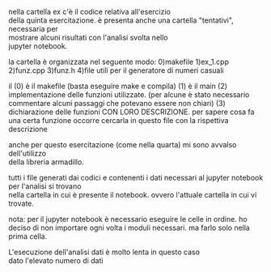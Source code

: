 nella cartella ex c'è il codice relativa all'esercizio  
della quinta esercitazione.
è presenta anche una cartella "tentativi", necessaria per  
mostrare alcuni risultati con l'analisi svolta nello  
jupyter notebook.  

la cartella è organizzata nel seguente modo:
0)makefile
1)ex\_1.cpp
2)funz.cpp
3)funz.h
4)file utili per il generatore di numeri casuali

il (0) è il makefile (basta eseguire make e compila)
(1) è il main
(2) implementazione delle funzioni utilizzate. (per alcune è stato 
 necessario commentare alcuni passaggi che potevano essere non chiari)
(3) dichiarazione delle funzioni CON LORO DESCRIZIONE. per sapere cosa fa una
certa funzione occorre cercarla in questo file con la rispettiva descrizione

anche per questo esercitazione (come nella quarta) mi sono avvalso dell'utilizzo  
della libreria armadillo.

tutti i file generati dai codici e contenenti i dati necessari
al jupyter notebook per l'analisi si trovano  
nella cartella in cui è presente il notebook.
ovvero l'attuale cartella in cui vi trovate. 

nota: per il jupyter notebook è necessario eseguire le celle in ordine.
ho deciso di non importare ogni volta i moduli necessari. ma farlo solo nella
prima cella.

L'esecuzione dell'analisi dati è molto lenta in questo caso  
dato l'elevato numero di dati

